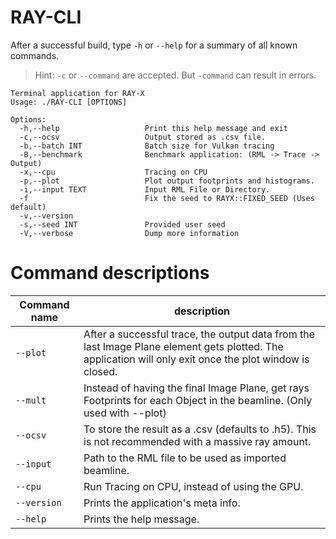 # RAY-CLI 
After a successful build, type `-h` or `--help` for a summary of all known commands.

> Hint: `-c` or `--command` are accepted. But `-command` can result in errors.

```
Terminal application for RAY-X
Usage: ./RAY-CLI [OPTIONS]

Options:
  -h,--help                   Print this help message and exit
  -c,--ocsv                   Output stored as .csv file.
  -b,--batch INT              Batch size for Vulkan tracing
  -B,--benchmark              Benchmark application: (RML -> Trace -> Output)
  -x,--cpu                    Tracing on CPU
  -p,--plot                   Plot output footprints and histograms.
  -i,--input TEXT             Input RML File or Directory.
  -f                          Fix the seed to RAYX::FIXED_SEED (Uses default)
  -v,--version
  -s,--seed INT               Provided user seed
  -V,--verbose                Dump more information
```



# Command descriptions
| Command name | description |
| ------ | ------ |
| `--plot` | After a successful trace, the output data from the last Image Plane element gets plotted. The application will only exit once the plot window is closed. |
| `--mult`| Instead of having the final Image Plane, get rays Footprints for each Object in the beamline. (Only used with --plot)|
 `--ocsv` | To store the result as a .csv (defaults to .h5). This is not recommended with a massive ray amount. |
| `--input` | Path to the RML file to be used as imported beamline. |
| `--cpu` | Run Tracing on CPU, instead of using the GPU. |
| `--version` | Prints the application's meta info. | 
| `--help` | Prints the help message. | 